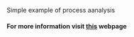 Simple example of process aanalysis
#### For more information visit [this](https://newtechaudit.ru/poisk-optimalnogo-puti-dlya-vyyavleniya-otklonenij-v-biznes-proczesse/) webpage 
